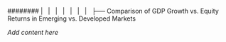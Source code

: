 ######## |   |   |   |   |   |   |   ├── Comparison of GDP Growth vs. Equity Returns in Emerging vs. Developed Markets

*Add content here*